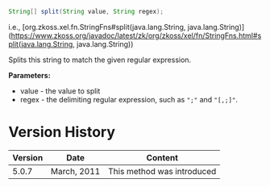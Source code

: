 ```java
String[] split(String value, String regex);
```

  
i.e.,
[org.zkoss.xel.fn.StringFns#split(java.lang.String, java.lang.String)](https://www.zkoss.org/javadoc/latest/zk/org/zkoss/xel/fn/StringFns.html#split(java.lang.String, java.lang.String))

Splits this string to match the given regular expression.

**Parameters:**

- value - the value to split
- regex - the delimiting regular expression, such as `";"` and `"[,;]"`.

# Version History

| Version | Date        | Content                    |
|---------|-------------|----------------------------|
| 5.0.7   | March, 2011 | This method was introduced |
